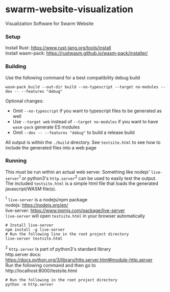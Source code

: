 # swarm-website-visualization
Visualization Software for Swarm Website

### Setup
Install Rust: https://www.rust-lang.org/tools/install  
Install wasm-pack: https://rustwasm.github.io/wasm-pack/installer/

### Building
Use the following command for a best compatibility debug build
```
wasm-pack build --out-dir build --no-typescript --target no-modules --dev -- --features "debug"
```
Optional changes:
 - Omit `--no-typescript` if you want to typescript files to be generated as well
 - Use `--target web` instead of `--target no-modules` if you want to have `wasm-pack` generate ES modules  
 - Omit `--dev -- --features "debug"` to build a release build
  
All output is within the `./build` directory. See `testsite.html` to see how to include the generated files into a web page  

### Running
This must be run within an actual web server. Something like nodejs' `live-server`<sup>1</sup> or python3's `http.server`<sup>2</sup> can be used to easily test the output.  
The included `testsite.html` is a simple html file that loads the generated javascript/WASM file(s).

<sup>1</sup>  `live-server` is a nodejs/npm package  
nodejs: https://nodejs.org/en/  
live-server: https://www.npmjs.com/package/live-server  
`live-server` will open `testsite.html` in your browser automatically  
```shell
# Install live-server
npm install -g live-server
# Run the following line in the root project directory
live-server testsite.html
```

<sup>2</sup>  `http.server` is part of python3's standard library  
http.server docs: https://docs.python.org/3/library/http.server.html#module-http.server  
Run the following command and then go to http://localhost:8000/testsite.html  
```shell
# Run the following in the root project directory
python -m http.server
```
